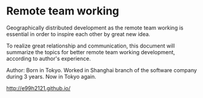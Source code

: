 Remote team working
=======

Geographically distributed development as the remote team working is essential in order to inspire each other by great new idea.

To realize great relationship and communication, this document will summarize the topics for better remote team working development, according to author's experience.

Author: Born in Tokyo. Worked in Shanghai branch of the software company during 3 years. Now in Tokyo again. 

http://e99h2121.github.io/
